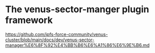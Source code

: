 # The venus-sector-manger plugin framework

https://github.com/ipfs-force-community/venus-cluster/blob/main/docs/dev/venus-sector-manager%E6%8F%92%E4%BB%B6%E6%A1%86%E6%9E%B6.md